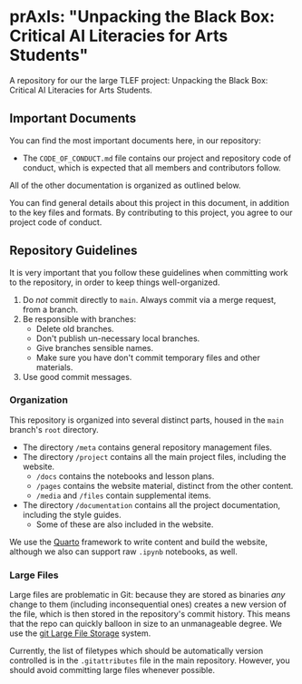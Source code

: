 # prAxIs: "Unpacking the Black Box: Critical AI Literacies for Arts Students"

A repository for our the large TLEF project: Unpacking the Black Box: Critical AI Literacies for Arts Students.

## Important Documents

You can find the most important documents here, in our repository:

- The `CODE_OF_CONDUCT.md` file contains our project and repository code of conduct, which is expected that all members and contributors follow.

All of the other documentation is organized as outlined below.

You can find general details about this project in this document, in addition to the key files and formats.  By contributing to this project, you agree to our project code of conduct.

## Repository Guidelines

It is very important that you follow these guidelines when committing work to the repository, in order to keep things well-organized.

1.  Do _not_ commit directly to `main`.  Always commit via a merge request, from a branch.
2.  Be responsible with branches:
    * Delete old branches.
    * Don't publish un-necessary local branches.
    * Give branches sensible names.
    * Make sure you have don't commit temporary files and other materials.
3.  Use good commit messages.

### Organization

This repository is organized into several distinct parts, housed in the `main` branch's `root` directory.

* The directory `/meta` contains general repository management files.
* The directory `/project` contains all the main project files, including the website.
  * `/docs` contains the notebooks and lesson plans.
  * `/pages` contains the website material, distinct from the other content.
  * `/media` and `/files` contain supplemental items.
* The directory `/documentation` contains all the project documentation, including the style guides.
  * Some of these are also included in the website.

We use the [Quarto](https://quarto.org/) framework to write content and build the website, although we also can support raw `.ipynb` notebooks, as well.

### Large Files

Large files are problematic in Git: because they are stored as binaries _any_ change to them (including inconsequential ones) creates a new version of the file, which is then stored in the repository's commit history.  This means that the repo can quickly balloon in size to an unmanageable degree.  We use the [git Large File Storage](https://git-lfs.github.com/) system.

Currently, the list of filetypes which should be automatically version controlled is in the `.gitattributes` file in the main repository.  However, you should avoid committing large files whenever possible.

